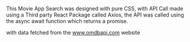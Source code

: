 This Movie App Search was designed with pure CSS, with API Call made using a Third party React Package called Axios, the API was called using the async await function which returns a promise.

with data fetched from the www.omdbapi.com website

